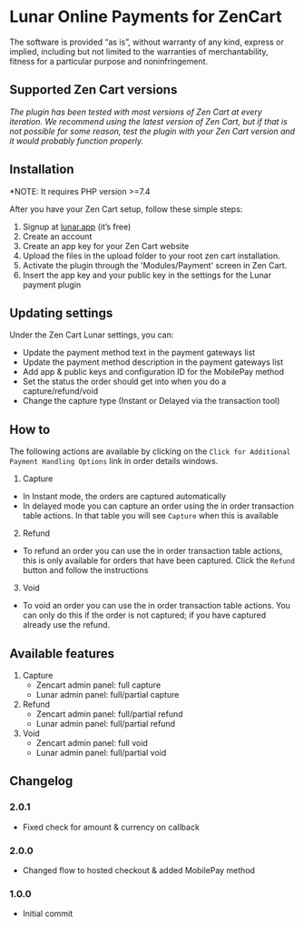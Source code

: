 # Lunar Online Payments for ZenCart

The software is provided “as is”, without warranty of any kind, express or implied, including but not limited to the warranties of merchantability, fitness for a particular purpose and noninfringement.


## Supported Zen Cart versions

*The plugin has been tested with most versions of Zen Cart at every iteration. We recommend using the latest version of Zen Cart, but if that is not possible for some reason, test the plugin with your Zen Cart version and it would probably function properly.*


## Installation

*NOTE: It requires PHP version >=7.4

  After you have your Zen Cart setup, follow these simple steps:
  1. Signup at [lunar.app](https://lunar.app) (it’s free)
  1. Create an account
  1. Create an app key for your Zen Cart website
  1. Upload the files in the upload folder to your root zen cart installation.
  1. Activate the plugin through the 'Modules/Payment' screen in Zen Cart.
  1. Insert the app key and your public key in the settings for the Lunar payment plugin


## Updating settings

Under the Zen Cart Lunar settings, you can:
 * Update the payment method text in the payment gateways list
 * Update the payment method description in the payment gateways list
 * Add app & public keys and configuration ID for the MobilePay method
 * Set the status the order should get into when you do a capture/refund/void
 * Change the capture type (Instant or Delayed via the transaction tool)



 ## How to

The following actions are available by clicking on the `Click for Additional Payment Handling Options` link in order details windows.

 1. Capture
 * In Instant mode, the orders are captured automatically
 * In delayed mode you can capture an order using the in order transaction table actions. In that table you will see `Capture` when this is available
 2. Refund
   * To refund an order you can use the in order transaction table actions, this is only available for orders that have been captured. Click the `Refund` button and follow the instructions
 3. Void
   * To void an order you can use the in order transaction table actions. You can only do this if the order is not captured; if you have captured already use the refund.

## Available features

1. Capture
   * Zencart admin panel: full capture
   * Lunar admin panel: full/partial capture
2. Refund
   * Zencart admin panel: full/partial refund
   * Lunar admin panel: full/partial refund
3. Void
   * Zencart admin panel: full void
   * Lunar admin panel: full/partial void


## Changelog

### 2.0.1
- Fixed check for amount & currency on callback

### 2.0.0
- Changed flow to hosted checkout & added MobilePay method

### 1.0.0
- Initial commit